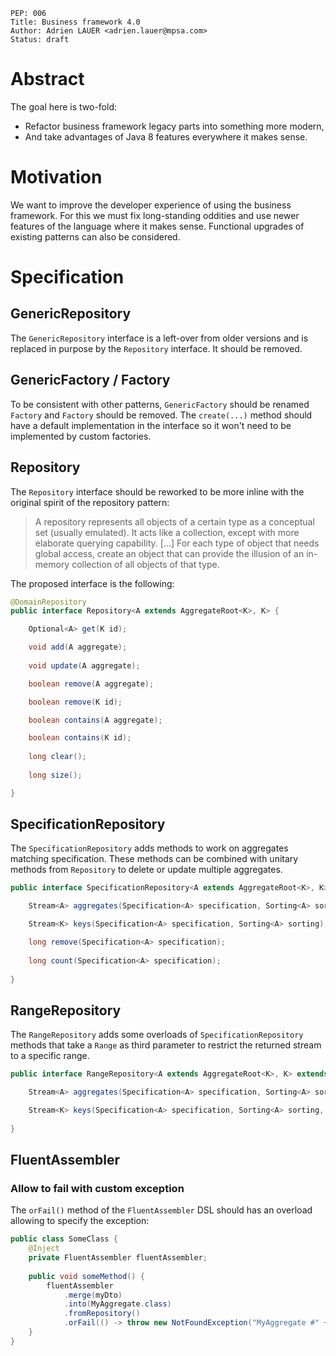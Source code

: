    PEP: 006
    Title: Business framework 4.0
    Author: Adrien LAUER <adrien.lauer@mpsa.com>  
    Status: draft  

# Abstract

The goal here is two-fold:
* Refactor business framework legacy parts into something more modern,
* And take advantages of Java 8 features everywhere it makes sense.

# Motivation

We want to improve the developer experience of using the business framework. For this we must fix long-standing oddities and use newer features of the language where it makes sense. Functional upgrades of existing patterns can also be considered.

# Specification

## GenericRepository

The `GenericRepository` interface is a left-over from older versions and is replaced in purpose by the `Repository` interface. 
It should be removed.

## GenericFactory / Factory

To be consistent with other patterns, `GenericFactory` should be renamed `Factory` and `Factory` should be removed. The `create(...)` method should have a default implementation in the interface so it won't need to be implemented by custom factories.

## Repository

The `Repository` interface should be reworked to be more inline with the original spirit of the repository pattern:

> A repository represents all objects of a certain type as a conceptual set (usually emulated). It acts like a collection, except with more elaborate querying capability. […] For each type of object that needs global access, create an object that can provide the illusion of an in-memory collection of all objects of that type.

The proposed interface is the following:

```java
@DomainRepository
public interface Repository<A extends AggregateRoot<K>, K> {

    Optional<A> get(K id);

    void add(A aggregate);
    
    void update(A aggregate);

    boolean remove(A aggregate);

    boolean remove(K id);

    boolean contains(A aggregate);

    boolean contains(K id);    
    
    long clear();
    
    long size();

}
```

## SpecificationRepository

The `SpecificationRepository` adds methods to work on aggregates matching specification. These methods can be combined with unitary methods from `Repository` to delete or update multiple aggregates. 

```java
public interface SpecificationRepository<A extends AggregateRoot<K>, K> extends Repository<A, K> {

    Stream<A> aggregates(Specification<A> specification, Sorting<A> sorting);

    Stream<K> keys(Specification<A> specification, Sorting<A> sorting);

    long remove(Specification<A> specification);
    
    long count(Specification<A> specification);
    
}
```

## RangeRepository

The `RangeRepository` adds some overloads of `SpecificationRepository` methods that take a `Range` as third parameter to restrict the returned stream to a specific range.

```java
public interface RangeRepository<A extends AggregateRoot<K>, K> extends MatchingRepository<A, K> {

    Stream<A> aggregates(Specification<A> specification, Sorting<A> sorting, Range range);

    Stream<K> keys(Specification<A> specification, Sorting<A> sorting, Range range);
    
}
```

## FluentAssembler

### Allow to fail with custom exception

The `orFail()` method of the `FluentAssembler` DSL should has an overload allowing to specify the exception:

```java
public class SomeClass {
    @Inject
    private FluentAssembler fluentAssembler;
    
    public void someMethod() {
        fluentAssembler
            .merge(myDto)
            .into(MyAggregate.class)
            .fromRepository()
            .orFail(() -> throw new NotFoundException("MyAggregate #" + myDto.getId() + " not found");
    }
}
```
